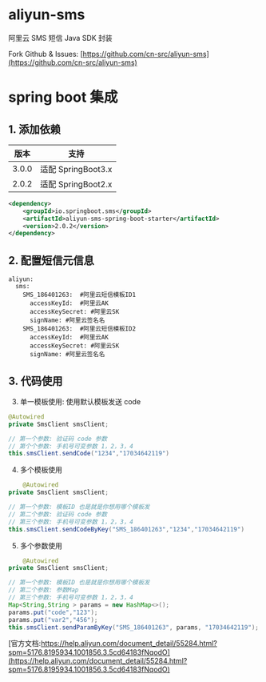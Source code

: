 # aliyun-sms

阿里云 SMS 短信 Java SDK 封装

Fork Github & Issues: [https://github.com/cn-src/aliyun-sms](https://github.com/cn-src/aliyun-sms)

# spring boot 集成

## 1. 添加依赖
| 版本 | 支持 |
|-------|--|
| 3.0.0 | 适配 SpringBoot3.x |
| 2.0.2 | 适配 SpringBoot2.x |

``` xml
<dependency>
    <groupId>io.springboot.sms</groupId>
    <artifactId>aliyun-sms-spring-boot-starter</artifactId>
    <version>2.0.2</version>
</dependency>
```

## 2. 配置短信元信息

```
aliyun:
  sms:
    SMS_186401263:  #阿里云短信模板ID1
      accessKeyId:  #阿里云AK
      accessKeySecret: #阿里云SK
      signName: #阿里云签名名
    SMS_186401263:  #阿里云短信模板ID2
      accessKeyId:  #阿里云AK
      accessKeySecret: #阿里云SK
      signName: #阿里云签名名
```

## 3. 代码使用

3. 单一模板使用: 使用默认模板发送 code

```java
@Autowired
private SmsClient smsClient;

// 第一个参数: 验证码 code 参数
// 第个个参数: 手机号可变参数 1，2，3，4
this.smsClient.sendCode("1234","17034642119")
```

4. 多个模板使用

```java
    @Autowired
private SmsClient smsClient;

// 第一个参数: 模板ID 也是就是你想用哪个模板发
// 第二个参数: 验证码 code 参数
// 第三个参数: 手机号可变参数 1，2，3，4
this.smsClient.sendCodeByKey("SMS_186401263","1234","17034642119")
```

5. 多个参数使用

```java
    @Autowired
private SmsClient smsClient;

// 第一个参数: 模板ID 也是就是你想用哪个模板发
// 第二个参数: 参数Map
// 第三个参数: 手机号可变参数 1，2，3，4
Map<String,String > params = new HashMap<>();
params.put("code","123");
params.put("var2","456");
this.smsClient.sendParamByKey("SMS_186401263", params, "17034642119");
```

[官方文档:https://help.aliyun.com/document_detail/55284.html?spm=5176.8195934.1001856.3.5cd64183fNqodO](https://help.aliyun.com/document_detail/55284.html?spm=5176.8195934.1001856.3.5cd64183fNqodO)
